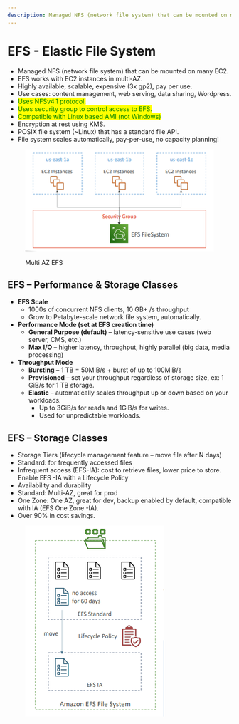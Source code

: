 ```yaml
---
description: Managed NFS (network file system) that can be mounted on many EC2
---
```


# EFS - Elastic File System

* Managed NFS (network file system) that can be mounted on many EC2.
* EFS works with EC2 instances in multi-AZ.
* Highly available, scalable, expensive (3x gp2), pay per use.
* Use cases: content management, web serving, data sharing, Wordpress.&#x20;
* <mark style="color:green;">Uses NFSv4.1 protocol.</mark>&#x20;
* <mark style="color:green;">Uses security group to control access to EFS.</mark>&#x20;
* <mark style="color:green;">Compatible with Linux based AMI (not Windows)</mark>&#x20;
* Encryption at rest using KMS.&#x20;
* POSIX file system (\~Linux) that has a standard file API.&#x20;
* File system scales automatically, pay-per-use, no capacity planning!

<figure><img src="../../.gitbook/assets/image (27).png" alt=""><figcaption><p>Multi AZ EFS</p></figcaption></figure>

## EFS – Performance & Storage Classes

* **EFS Scale**&#x20;
  * 1000s of concurrent NFS clients, 10 GB+ /s throughput&#x20;
  * Grow to Petabyte-scale network file system, automatically.&#x20;
* **Performance Mode (set at EFS creation time)**&#x20;
  * **General Purpose (default)** – latency-sensitive use cases (web server, CMS, etc.)&#x20;
  * **Max I/O** – higher latency, throughput, highly parallel (big data, media processing)&#x20;
* **Throughput Mode**&#x20;
  * **Bursting** – 1 TB = 50MiB/s + burst of up to 100MiB/s&#x20;
  * **Provisioned** – set your throughput regardless of storage size, ex: 1 GiB/s for 1 TB storage.&#x20;
  * **Elastic** – automatically scales throughput up or down based on your workloads.&#x20;
    * Up to 3GiB/s for reads and 1GiB/s for writes.&#x20;
    * Used for unpredictable workloads.

## EFS – Storage Classes

* Storage Tiers (lifecycle management feature – move file after N days)&#x20;
* Standard: for frequently accessed files&#x20;
* Infrequent access (EFS-IA): cost to retrieve files, lower price to store. Enable EFS -IA with a Lifecycle Policy&#x20;
* Availability and durability&#x20;
* Standard: Multi-AZ, great for prod&#x20;
* One Zone: One AZ, great for dev, backup enabled by default, compatible with IA (EFS One Zone -IA).&#x20;
* Over 90% in cost savings.

<figure><img src="../../.gitbook/assets/image (25).png" alt=""><figcaption></figcaption></figure>

